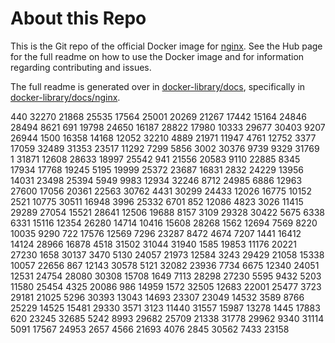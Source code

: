 # About this Repo

This is the Git repo of the official Docker image for [nginx](https://registry.hub.docker.com/_/nginx/). See the
Hub page for the full readme on how to use the Docker image and for information
regarding contributing and issues.

The full readme is generated over in [docker-library/docs](https://github.com/docker-library/docs),
specifically in [docker-library/docs/nginx](https://github.com/docker-library/docs/tree/master/nginx).

440
32270
21868
25535
17564
25001
20269
21267
17442
15164
24846
28494
8621
691
19798
24650
16187
28822
17980
10333
29677
30403
9207
26944
1500
16358
14168
12052
32210
4889
21971
11947
4761
12752
3377
17059
32489
31353
23517
11292
7299
5856
3002
30376
9739
9329
31769
1
31871
12608
28633
18997
25542
941
21556
20583
9110
22885
8345
17934
17768
19245
5195
19999
25372
23687
16831
2832
24229
13956
14031
23498
25394
5949
9983
12934
32246
8712
24985
6886
12963
27600
17056
20361
22563
30762
4431
30299
24433
12026
16775
10152
2521
10775
30511
16948
3996
25332
6701
852
12086
4823
3026
11415
29289
27054
15521
28641
12506
19688
8157
3109
29328
30422
5675
6338
6331
15116
12354
26280
14714
10416
15608
28268
1562
12694
7569
8220
10035
9290
722
17576
12569
7296
23287
8472
4674
7207
1441
16412
14124
28966
16878
4518
31502
31044
31940
1585
19853
11176
20221
27230
1658
30137
3470
5130
24057
21973
12584
3243
29429
21058
15338
10057
22656
867
12143
30578
5121
32082
23936
7734
6675
12340
24051
12531
24754
28080
30308
15708
1649
7113
28298
27230
5595
9432
5203
11580
25454
4325
20086
986
14959
1572
32505
12683
22001
25477
3723
29181
21025
5296
30393
13043
14693
23307
23049
14532
3589
8766
25229
14525
15481
29330
3571
3123
11440
31557
15987
13278
1445
17883
620
23245
32685
5242
8993
29682
25709
21338
31778
29962
9340
31114
5091
17567
24953
2657
4566
21693
4076
2845
30562
7433
23158
